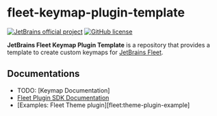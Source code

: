 # fleet-keymap-plugin-template

[![JetBrains official project](http://jb.gg/badges/official.svg)](https://confluence.jetbrains.com/display/ALL/JetBrains+on+GitHub)
[![GitHub license](https://img.shields.io/badge/license-APACHE_2.0-blue.svg)](https://github.com/JetBrains/fleet-plugin-template/blob/main/LICENSE.md)

**JetBrains Fleet Keymap Plugin Template** is a repository that provides a template to create custom keymaps for
[JetBrains Fleet][fleet:website].

## Documentations

- TODO: [Keymap Documentation]<!--TODO: [fleet:keymap-documentation]-->
- [Fleet Plugin SDK Documentation][fleet:sdk-documentation]
- [Examples: Fleet Theme plugin][fleet:theme-plugin-example]

[fleet:website]: https://www.jetbrains.com/fleet/
[fleet:keymap-documentation]: TODO
[fleet:keymap-plugin-example]: https://github.com/JetBrains/fleet-sdk-gradle-plugin/tree/main/examples/keymap-plugin
[fleet:sdk-documentation]: https://github.com/JetBrains/fleet-sdk-gradle-plugin
